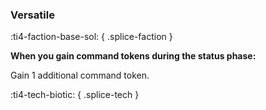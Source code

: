 ### **Versatile**
:ti4-faction-base-sol:
{ .splice-faction }

**When you gain command tokens during the status phase:**

Gain 1 additional command token.

:ti4-tech-biotic:
{ .splice-tech }
